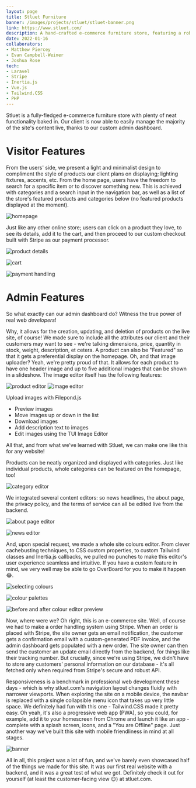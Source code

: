 ```yaml
---
layout: page
title: Stluet Furniture
banner: /images/projects/stluet/stluet-banner.png
link: https://www.stluet.com/
description: A hand-crafted e-commerce furniture store, featuring a robust admin panel for customization of the site and its products
date: 2022-01-16
collaborators: 
- Matthew Piercey
- Evan Campbell-Weiner
- Joshua Rose
tech:
- Laravel
- Stripe
- Inertia.js
- Vue.js
- Tailwind.CSS
- PHP
---
```


Stluet is a fully-fledged e-commerce furniture store with plenty of neat functionality baked in. Our client is now able to easily manage the majority of the site's content live, thanks to our custom admin dashboard.

# Visitor Features

From the users' side, we present a light and minimalist design to compliment the style of products our client plans on displaying; lighting fixtures, accents, etc. From the home page, users have the freedom to search for a specific item or to discover something new. This is achieved with categories and a search input in the navigation bar, as well as a list of the store's featured products and categories below (no featured products displayed at the moment).

![homepage](/images/projects/stluet/stluet-home.png "Clean simple home page design")

Just like any other online store; users can click on a product they love, to see its details, add it to the cart, and then proceed to our custom checkout built with Stripe as our payment processor.

![product details](/images/projects/stluet/stluet-product.png "Individual product details")

![cart](/images/projects/stluet/stluet-cart.png "Shopping cart")

![payment handling](/images/projects/stluet/stluet-payment.png "Payment Processing")

# Admin Features

So what exactly can our admin dashboard do? Witness the true power of real web *developers*!

Why, it allows for the creation, updating, and deletion of products on the live site, of course! We made sure to include all the attributes our client and their customers may want to see - we're talking dimensions, price, quantity in stock, weight, description, et cetera. A product can also be "Featured" so that it gets a preferential display on the homepage. Oh, and that image uploader? Yeah, we're pretty proud of that. It allows for each product to have one header image and up to five additional images that can be shown in a slideshow. The image editor itself has the following features:

![product editor](/images/projects/stluet/stluet-edit-product.png "Creating/editing a product")
![image editor](/images/projects/stluet/stluet-edit-productimg.png "Editing images")

Upload images with Filepond.js
- Preview images
- Move images up or down in the list
- Download images
- Add description text to images
- Edit images using the TUI Image Editor

All that, and from what we've learned with Stluet, we can make one like this for any website!

Products can be neatly organized and displayed with categories. Just like individual products, whole categories can be featured on the homepage, too!

![category editor](/images/projects/stluet/stluet-edit-category.png "Editing categories")

We integrated several content editors: so news headlines, the about page, the privacy policy, and the terms of service can all be edited live from the backend.

![about page editor](/images/projects/stluet/stluet-edit-aboutpage.png "Editing about page")

![news editor](/images/projects/stluet/stluet-edit-news.png "Editing news reel")

And, upon special request, we made a whole site colours editor. From clever cachebusting techniques, to CSS custom properties, to custom Tailwind classes and Inertia.js callbacks, we pulled no punches to make this editor's user experience seamless and intuitive. If you have a custom feature in mind, we very well may be able to go OverBoard for you to make it happen 😂.

![selecting colours](/images/projects/stluet/stluet-edit-colours1.png "Colour Selector")

![colour palettes](/images/projects/stluet/stluet-edit-colours2.png "Palette Previewer")

![before and after colour editor preview](/images/projects/stluet/stluet-edit-colours3.png "Before-and-after Previewer")

Now, where were we? Oh right, this is an e-commerce site. Well, of course we had to make a order handling system using Stripe. When an order is placed with Stripe, the site owner gets an email notification, the customer gets a confirmation email with a custom-generated PDF invoice, and the admin dashboard gets populated with a new order. The site owner can then send the customer an update email directly from the backend, for things like their tracking number. But crucially, since we're using Stripe, we didn't have to store any customers' personal information on our database - it's all fetched only when required from Stripe's secure and robust API.

Responsiveness is a benchmark in professional web development these days - which is why stluet.com's navigation layout changes fluidly with narrower viewports.  When exploring the site on a mobile device, the navbar is replaced with a single collapsible menu icon that takes up very little space. We definitely had fun with this one - Tailwind.CSS made it pretty easy. Oh yeah, it's also a progressive web app (PWA), so you could, for example, add it to your homescreen from Chrome and launch it like an app - complete with a splash screen, icons, and a "You are Offline" page. Just another way we've built this site with mobile friendliness in mind at all stages.

![banner](/images/projects/stluet/stluet-mobile.png "Mobile navigation")

All in all, this project was a lot of fun, and we've barely even showcased half of the things we made for this site. It was our first real website with a backend, and it was a great test of what we got. Definitely check it out for yourself (at least the customer-facing view 😉) at stluet.com.
